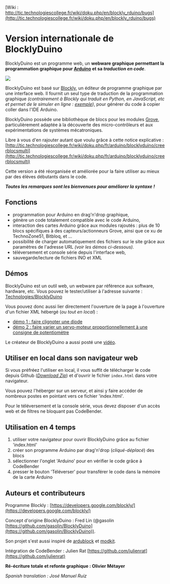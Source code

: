 [Wiki : http://tic.technologiescollege.fr/wiki/doku.php/en/blockly_rduino/bugs](http://tic.technologiescollege.fr/wiki/doku.php/en/blockly_rduino/bugs)

Version **internationale** de BlocklyDuino
=====

BlocklyDuino est un programme web, un **webware graphique permettant la programmation graphique pour [Arduino](http://www.arduino.cc/) et sa _traduction en code_**.

![](https://raw.githubusercontent.com/technologiescollege/BlocklyDuino_tests/master/documentation/CaptureEN.JPG)

BlocklyDuino est basé sur [Blockly](https://developers.google.com/blockly/), un éditeur de programme graphique par une interface web. Il fournit un seul type de traduction de la programmation graphique _(contrairement à Blockly qui traduit en Python, en JavaScript, etc et permet de le simuler en ligne : [exemple](http://www.technologiescollege.fr/blockly/apps/code/index.html))_, pour générer du code à copier coller dans l'IDE Arduino.

BlocklyDuino possède une bibliothèque de blocs pour les modules [Grove](http://www.seeedstudio.com/wiki/GROVE_System), particulièrement adaptée à la découverte des micro-contrôleurs et aux expérimentations de systèmes mécatroniques.

Libre à vous d'en rajouter autant que voulu grâce à cette notice explicative : [http://tic.technologiescollege.fr/wiki/doku.php/fr/arduino/blocklyduino/creerblocsmulti](http://tic.technologiescollege.fr/wiki/doku.php/fr/arduino/blocklyduino/creerblocsmulti)

Cette version a été réorganisée et améliorée pour la faire utiliser au mieux par des élèves débutants dans le code.

**_Toutes les remarques sont les bienvenues pour améliorer la syntaxe !_**

## Fonctions

* programmation pour Arduino en drag'n'drop graphique,
* génère un code totalement compatible avec le code Arduino,
* interaction des cartes Arduino grâce aux modules rajoutés : plus de 10 blocs spécifiques à des capteurs/actionneurs Grove, ainsi que ce xu de TechnoZone51, Bitbloq, et ...
* possibilité de charger automatiquement des fichiers sur le site grâce aux paramètres de l'adresse URL _(voir les démos ci-dessous)._
* téléversement et console série depuis l'interface web,
* sauvegarde/lecture de fichiers INO et XML

## Démos

BlocklyDuino est un outil web, un webware par référence aux software, hardware, etc. Vous pouvez le tester/utiliser à l'adresse suivante :
[Technologies/BlocklyDuino](http://www.technologiescollege.fr/blocklyduino/apps/blocklyduino/index.html) 

Vous pouvez donc aussi lier directement l'ouverture de la page à l'ouverture d'un fichier XML hébergé (_ou tout en local_) :
* [démo 1 : faire clignoter une diode](http://www.technologiescollege.fr/blocklyduino/apps/blocklyduino/index.html?url=/blocklyduino/apps/blocklyduino/exemples/blink.xml)
* [démo 2 : faire varier un servo-moteur proportionnellement à une consigne de potentiomètre](http://www.technologiescollege.fr/blocklyduino/apps/blocklyduino/index.html?url=/blocklyduino/apps/blocklyduino/exemples/servo_potentio.xml)

Le créateur de BlocklyDuino a aussi posté une [vidéo](http://www.youtube.com/watch?v=_swiyXcUvNY).

## Utiliser en local dans son navigateur web

Si vous préfréez l'utiliser en local, il vous suffit de télécharger le code depuis Github (_[Download Zip](https://github.com/technologiescollege/BlocklyDuino/archive/master.zip)_) et d'ouvrir le fichier `index.html` dans votre navigateur.

Vous pouvez l'héberger sur un serveur, et ainsi y faire accéder de nombreux postes en pointant vers ce fichier 'index.html'.

Pour le téléversement et la console série, vous devez disposer d'un accès web et de filtres ne bloquant pas CodeBender.

## Utilisation en 4 temps

1. utiliser votre navigateur pour ouvrir BlocklyDuino grâce au fichier 'index.html'
2. créer son programme Arduino par drag'n'drop (_cliqué-déplacé_) des blocs
3. sélectionner l'onglet 'Arduino' pour en vérifier le code grâce à CodeBender
4. presser le bouton 'Téléverser' pour transférer le code dans la mémoire de la carte Arduino


## Auteurs et contributeurs
Programme Blockly : [https://developers.google.com/blockly/](https://developers.google.com/blockly/)

Concept d'origine BlocklyDuino : Fred Lin (@gasolin [https://github.com/gasolin/BlocklyDuino](https://github.com/gasolin/BlocklyDuino)).

Son projet s'est aussi inspiré de [ardublock](https://github.com/taweili/ardublock) et [modkit](http://www.modk.it/).

Intégration de CodeBender : Julien Rat [https://github.com/julienrat](https://github.com/julienrat)

**Ré-écriture totale et refonte graphique : Olivier Métayer**

_Spanish translation : José Manuel Ruiz_
